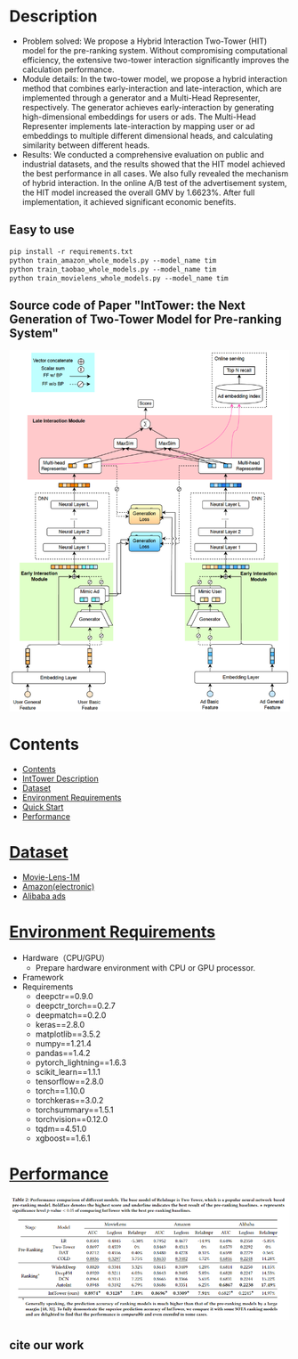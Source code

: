 # Description
- Problem solved: We propose a Hybrid Interaction Two-Tower (HIT) model for the pre-ranking system. Without compromising computational efficiency, the extensive two-tower interaction significantly improves the calculation performance.
- Module details: In the two-tower model, we propose a hybrid interaction method that combines early-interaction and late-interaction, which are implemented through a generator and a Multi-Head Representer, respectively. The generator achieves early-interaction by generating high-dimensional embeddings for users or ads. The Multi-Head Representer implements late-interaction by mapping user or ad embeddings to multiple different dimensional heads, and calculating similarity between different heads.
- Results: We conducted a comprehensive evaluation on public and industrial datasets, and the results showed that the HIT model achieved the best performance in all cases. We also fully revealed the mechanism of hybrid interaction. In the online A/B test of the advertisement system, the HIT model increased the overall GMV by 1.6623%. After full implementation, it achieved significant economic benefits.
## Easy to use
``` shell
pip install -r requirements.txt
python train_amazon_whole_models.py --model_name tim
python train_taobao_whole_models.py --model_name tim 
python train_movielens_whole_models.py --model_name tim  
```
## Source code of Paper "IntTower: the Next Generation of  Two-Tower Model for Pre-ranking System" 
![avatar](./figure/model.png)
# Contents
- [Contents](#contents)
- [IntTower Description](#IntTower-description)
- [Dataset](#dataset)
- [Environment Requirements](#environment-requirements)
- [Quick Start](#quick-start)
- [Performance](#performance)


# [Dataset](#contents)

- [Movie-Lens-1M](https://grouplens.org/datasets/movielens/1m/)
- [Amazon(electronic)](https://jmcauley.ucsd.edu/data/amazon/)
- [Alibaba ads](https://tianchi.aliyun.com/dataset/dataDetail?dataId=56)

# [Environment Requirements](#contents)

- Hardware（CPU/GPU）
    - Prepare hardware environment with CPU or GPU processor.
- Framework
- Requirements
  - deepctr==0.9.0
  - deepctr_torch==0.2.7
  - deepmatch==0.2.0
  - keras==2.8.0
  - matplotlib==3.5.2
  - numpy==1.21.4
  - pandas==1.4.2
  - pytorch_lightning==1.6.3
  - scikit_learn==1.1.1
  - tensorflow==2.8.0
  - torch==1.10.0
  - torchkeras==3.0.2
  - torchsummary==1.5.1
  - torchvision==0.12.0
  - tqdm==4.51.0
  - xgboost==1.6.1
  
  
 # [Performance](#contents)
 ![avatar](./figure/performance.PNG)

## cite our work
```
```

